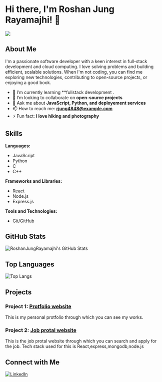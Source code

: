 # Hi there, I'm Roshan Jung Rayamajhi! 👋

<!-- Profile Views -->
![](https://komarev.com/ghpvc/?username=RoshanJungRayamajhi&color=blue)

## About Me

I'm a passionate software developer with a keen interest in full-stack development and cloud computing. I love solving problems and building efficient, scalable solutions. When I'm not coding, you can find me exploring new technologies, contributing to open-source projects, or enjoying a good book.

- 🌱 I’m currently learning **fullstack development .
- 👯 I’m looking to collaborate on **open-source projects**
- 💬 Ask me about **JavaScript, Python, and deployement services**
- 📫 How to reach me: **rjung4848@example.com**
- ⚡ Fun fact: **I love hiking and photography**

## Skills

**Languages:**
- JavaScript
- Python
- C
- C++

**Frameworks and Libraries:**
- React
- Node.js
- Express.js

**Tools and Technologies:**
- Git/GitHub

## GitHub Stats

![RoshanJungRayamajhi's GitHub Stats](https://github-readme-stats.vercel.app/api?username=RoshanJungRayamajhi&show_icons=true&theme=radical)

## Top Languages

![Top Langs](https://github-readme-stats.vercel.app/api/top-langs/?username=RoshanJungRayamajhi&layout=compact&theme=radical)

## Projects

### Project 1: [Protfolio website](https://roshanjsprotfolio.netlify.app/)
This is my personal protfolio through which you can see my works.

### Project 2: [Job protal website](https://jobprotal.netlify.app/)
This is the job protal website through which you can search and apply for the job. Tech stack used for this is React,express,mongodb,node.js

## Connect with Me

[![LinkedIn](https://img.shields.io/badge/LinkedIn-blue?style=flat-square&logo=linkedin&labelColor=blue)](https://www.linkedin.com/in/roshan-jung-rayamajhi-a9354a282/)

